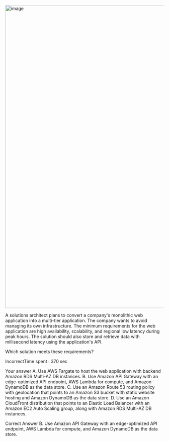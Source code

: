 <img width="965" alt="image" src="https://github.com/sandipsahoo2k2/my/assets/5547869/f8ccf934-e348-44b4-99d6-fada8e7d117d">

A solutions architect plans to convert a company's monolithic web application into a multi-tier application. The company wants to avoid managing its own infrastructure. The minimum requirements for the web application are high availability, scalability, and regional low latency during peak hours. The solution should also store and retrieve data with millisecond latency using the application's API.

Which solution meets these requirements?


IncorrectTime spent : 370 sec

Your answer
A.  Use AWS Fargate to host the web application with backend Amazon RDS Multi-AZ DB instances.
B.  Use Amazon API Gateway with an edge-optimized API endpoint, AWS Lambda for compute, and Amazon DynamoDB as the data store.
C.  Use an Amazon Route 53 routing policy with geolocation that points to an Amazon S3 bucket with static website hosting and Amazon DynamoDB as the data store.
D. Use an Amazon CloudFront distribution that points to an Elastic Load Balancer with an Amazon EC2 Auto Scaling group, along with Amazon RDS Multi-AZ DB instances.

Correct Answer
B. Use Amazon API Gateway with an edge-optimized API endpoint, AWS Lambda for compute, and Amazon DynamoDB as the data store.
